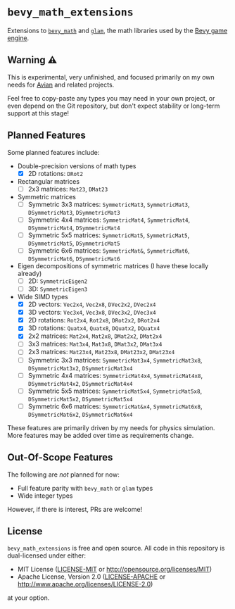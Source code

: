 # `bevy_math_extensions`

Extensions to [`bevy_math`] and [`glam`], the math libraries used by the [Bevy game engine].

[`bevy_math`]: https://docs.rs/bevy_math/latest/bevy_math/
[`glam`]: https://docs.rs/glam/latest/glam/
[Bevy game engine]: https://bevyengine.org/

## Warning ⚠️

This is experimental, very unfinished, and focused primarily on my own needs for [Avian] and related projects.

Feel free to copy-paste any types you may need in your own project, or even depend on the Git repository,
but don't expect stability or long-term support at this stage!

[Avian]: https://github.com/Jondolf/avian

## Planned Features

Some planned features include:

- Double-precision versions of math types
  - [x] 2D rotations: `DRot2`
- Rectangular matrices
  - [ ] 2x3 matrices: `Mat23`, `DMat23`
- Symmetric matrices
  - [ ] Symmetric 3x3 matrices: `SymmetricMat3`, `SymmetricMat3`, `DSymmetricMat3`, `DSymmetricMat3`
  - [ ] Symmetric 4x4 matrices: `SymmetricMat4`, `SymmetricMat4`, `DSymmetricMat4`, `DSymmetricMat4`
  - [ ] Symmetric 5x5 matrices: `SymmetricMat5`, `SymmetricMat5`, `DSymmetricMat5`, `DSymmetricMat5`
  - [ ] Symmetric 6x6 matrices: `SymmetricMat&`, `SymmetricMat6`, `DSymmetricMat6`, `DSymmetricMat6`
- Eigen decompositions of symmetric matrices (I have these locally already)
  - [ ] 2D: `SymmetricEigen2`
  - [ ] 3D: `SymmetricEigen3`
- Wide SIMD types
  - [x] 2D vectors: `Vec2x4`, `Vec2x8`, `DVec2x2`, `DVec2x4`
  - [x] 3D vectors: `Vec3x4`, `Vec3x8`, `DVec3x2`, `DVec3x4`
  - [x] 2D rotations: `Rot2x4`, `Rot2x8`, `DRot2x2`, `DRot2x4`
  - [x] 3D rotations: `Quatx4`, `Quatx8`, `DQuatx2`, `DQuatx4`
  - [x] 2x2 matrices: `Mat2x4`, `Mat2x8`, `DMat2x2`, `DMat2x4`
  - [ ] 3x3 matrices: `Mat3x4`, `Mat3x8`, `DMat3x2`, `DMat3x4`
  - [ ] 2x3 matrices: `Mat23x4`, `Mat23x8`, `DMat23x2`, `DMat23x4`
  - [ ] Symmetric 3x3 matrices: `SymmetricMat3x4`, `SymmetricMat3x8`, `DSymmetricMat3x2`, `DSymmetricMat3x4`
  - [ ] Symmetric 4x4 matrices: `SymmetricMat4x4`, `SymmetricMat4x8`, `DSymmetricMat4x2`, `DSymmetricMat4x4`
  - [ ] Symmetric 5x5 matrices: `SymmetricMat5x4`, `SymmetricMat5x8`, `DSymmetricMat5x2`, `DSymmetricMat5x4`
  - [ ] Symmetric 6x6 matrices: `SymmetricMat&x4`, `SymmetricMat6x8`, `DSymmetricMat6x2`, `DSymmetricMat6x4`

These features are primarily driven by my needs for physics simulation.
More features may be added over time as requirements change.

## Out-Of-Scope Features

The following are *not* planned for now:

- Full feature parity with `bevy_math` or `glam` types
- Wide integer types

However, if there is interest, PRs are welcome!

## License

`bevy_math_extensions` is free and open source. All code in this repository is dual-licensed under either:

- MIT License ([LICENSE-MIT](/LICENSE-MIT) or <http://opensource.org/licenses/MIT>)
- Apache License, Version 2.0 ([LICENSE-APACHE](/LICENSE-APACHE) or <http://www.apache.org/licenses/LICENSE-2.0>)

at your option.
